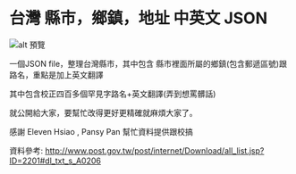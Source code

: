 # 台灣 縣市，鄉鎮，地址 中英文 JSON

![alt 預覽](https://github.com/donma/TaiwanAddressCityAreaRoadChineseEnglishJSON/blob/master/preview.png?raw=true)

一個JSON file，整理台灣縣市，其中包含 縣市裡面所屬的鄉鎮(包含郵遞區號)跟路名，重點是加上英文翻譯

其中包含校正四百多個罕見字路名+英文翻譯(弄到想罵髒話)

就公開給大家，要幫忙改得更好更精確就麻煩大家了。

感謝 Eleven Hsiao , Pansy Pan 幫忙資料提供跟校搞

資料參考:
http://www.post.gov.tw/post/internet/Download/all_list.jsp?ID=2201#dl_txt_s_A0206
